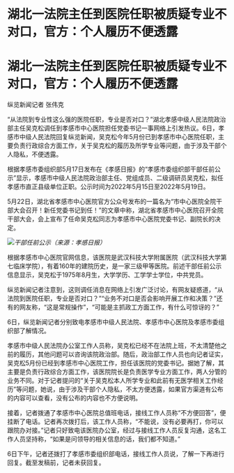 # 湖北一法院主任到医院任职被质疑专业不对口，官方：个人履历不便透露

# 湖北一法院主任到医院任职被质疑专业不对口，官方：个人履历不便透露

纵览新闻记者 张伟克

“从法院到专业性这么强的医院任职，专业是否对口？”湖北孝感中级人民法院政治部主任吴克松调任到孝感市中心医院担任党委书记一事网络上引发热议。6日，孝感市中级人民法院回复纵览新闻，吴克松今年5月份已到孝感市中心医院任职，主要负责行政综合方面工作，关于吴克松的履历及所学专业等问题，由于涉及干部个人隐私，不便透露。

根据孝感市委组织部5月17日发布在《孝感日报》的“孝感市委组织部干部任前公示”显示，孝感市中级人民法院政治部主任、党组成员、二级调研员吴克松，拟任孝感市直正县级单位正职。公示时间为2022年5月15日至2022年5月19日。

5月22日，湖北省孝感市中心医院官方公众号发布的一篇名为“市中心医院全院干部大会召开！新任党委书记到任！”的文章中称，湖北省孝感市中心医院召开全院干部大会，会上宣布了任命吴克松同志为孝感市中心医院党委书记、副院长的决定。

![](https://inews.gtimg.com/om_bt/O1Yzvl_vJ-E4xRsg4Tic-0-ivX3N4WirXvPcebjp98sCYAA/1000)_干部任前公示（来源：孝感日报）_

根据孝感市中心医院官网信息，该医院是武汉科技大学附属医院（武汉科技大学第七临床学院），有着160年的建院历史，是一家三级甲等医院。前述干部任前公示信息显示，吴克松于1975年8月生，大学学历、工学学士学位，中共党员。

纵览新闻记者注意到，这则调任消息在网络上引发广泛讨论，有网友疑惑道，“从法院到医院任职，专业是否对口？”“业务不对口是否会影响开展工作和决策？”还有的网友称，“这是常规操作”，“可能是主抓政工方面工作，有什么可惊讶的？”

6日，纵览新闻记者分别致电孝感市中级人民法院、孝感市中心医院及孝感市委组织部了解情况。

孝感市中级人民法院办公室工作人员称，吴克松已经不在法院上班，不太清楚他之前的履历，其他问题可以咨询该院政治部。随后，政治部工作人员也向记者证实，吴克松5月份已经到孝感市中心医院工作，担任该医院的党委书记。据她了解，其主要是负责行政综合方面工作，该医院院长是负责医学专业方面工作，两人分管的业务不同。对于记者提问的“关于吴克松本人所学专业和此前有无医学相关工作经历”等问题，她说，由于涉及干部个人隐私，不太方便透露，如果官方渠道有公布的内容可以查看，没有公布的内容也不方便说明。

接着，记者拨通了孝感市中心医院总值班电话，接线工作人员称“不方便回答”，便挂断了电话。记者再次拨打后，该工作人员称，“不能说，没有必要再打，你可以跟院办对接。”记者只好致电该医院办公室，经过与接线工作人员反复沟通，这名工作人员坚持称，“如果是问领导的相关信息的话，我们都不知道。”

6日下午，记者还拨打了孝感市委组织部电话，接线工作人员说，了解一下再进行回复。截至发稿前，记者未获回复。

